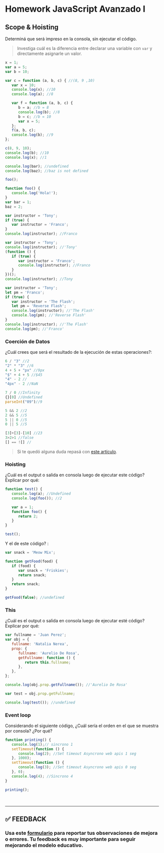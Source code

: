 # Homework JavaScript Avanzado I

## Scope & Hoisting

Determiná que será impreso en la consola, sin ejecutar el código.

> Investiga cuál es la diferencia entre declarar una variable con `var` y directamente asignarle un valor.

```javascript
x = 1;
var a = 5;
var b = 10;

var c = function (a, b, c) { //(8, 9 ,10)
   var x = 10;
   console.log(x); //10 
   console.log(a); //8

   var f = function (a, b, c) {
      b = a; //b = 8
      console.log(b); //8
      b = c; //b = 10
      var x = 5;
   };
   f(a, b, c);
   console.log(b); //9
};

c(8, 9, 10);
console.log(b); //10
console.log(x); //1
```

```javascript
console.log(bar); //undefined
console.log(baz); //baz is not defined

foo();

function foo() {
   console.log('Hola!');
}
var bar = 1;
baz = 2;
```

```javascript
var instructor = 'Tony';
if (true) {
   var instructor = 'Franco';
}
console.log(instructor); //Franco
```

```javascript
var instructor = 'Tony';
console.log(instructor); //'Tony'
(function () {
   if (true) {
      var instructor = 'Franco';
      console.log(instructor); //Franco
   }
})();
console.log(instructor); //Tony
```

```javascript
var instructor = 'Tony';
let pm = 'Franco';
if (true) {
   var instructor = 'The Flash';
   let pm = 'Reverse Flash';
   console.log(instructor); //'The Flash'
   console.log(pm); //'Reverse Flash'
}
console.log(instructor); //'The Flash'
console.log(pm); //'Franco'
```

### Coerción de Datos

¿Cuál crees que será el resultado de la ejecución de estas operaciones?:

```javascript
6 / "3" //2
"2" * "3" //6
4 + 5 + "px" //9px
"$" + 4 + 5 //$45
"4" - 2 //
"4px" - 2 //NaN

7 / 0 //Infinity
{}[0] //Undefined
parseInt("09")//9

5 && 2 //2
2 && 5 //5
5 || 0 //5
0 || 5 //5

[3]+[3]-[10] //23
3>2>1 //false
[] == ![] //
```

> Si te quedó alguna duda repasá con [este artículo](http://javascript.info/tutorial/object-conversion).

### Hoisting

¿Cuál es el output o salida en consola luego de ejecutar este código? Explicar por qué:

```javascript
function test() {
   console.log(a); //Undefined
   console.log(foo()); //2

   var a = 1;
   function foo() {
      return 2;
   }
}

test();
```

Y el de este código? :

```javascript
var snack = 'Meow Mix';

function getFood(food) {
   if (food) {
      var snack = 'Friskies';
      return snack;
   }
   return snack;
}

getFood(false); //undefined
```

### This

¿Cuál es el output o salida en consola luego de ejecutar esté código? Explicar por qué:

```javascript
var fullname = 'Juan Perez';
var obj = {
   fullname: 'Natalia Nerea',
   prop: {
      fullname: 'Aurelio De Rosa',
      getFullname: function () {
         return this.fullname;
      },
   },
};

console.log(obj.prop.getFullname()); //'Aurelio De Rosa'

var test = obj.prop.getFullname;

console.log(test()); //undefined
```

### Event loop

Considerando el siguiente código, ¿Cuál sería el orden en el que se muestra por consola? ¿Por qué?

```javascript
function printing() {
   console.log(1);// sincrono 1
   setTimeout(function () {
      console.log(2); //Set timeout Asyncrono web apis 1 seg
   }, 1000);
   setTimeout(function () {
      console.log(3); //Set timeout Asyncrono web apis 0 seg
   }, 0);
   console.log(4); //Sincrono 4
}

printing();
```

</br >

---

## **✅ FEEDBACK**

### Usa este [**formulario**](https://docs.google.com/forms/d/e/1FAIpQLSe1MybH_Y-xcp1RP0jKPLndLdJYg8cwyHkSb9MwSrEjoxyzWg/viewform) para reportar tus observaciones de mejora o errores. Tu feedback es muy importante para seguir mejorando el modelo educativo.
